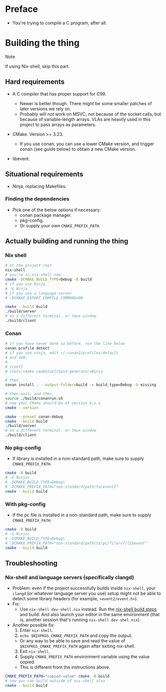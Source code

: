 # Preface
- You're trying to compile a C program, after all.

# Building the thing
> [!NOTE]
> If using Nix-shell, skip this part.

## Hard requirements
- A C compiler that has proper support for C99.
  - Newer is better though. There might be some smaller patches of later
    versions we rely on.
  - Probably will *not* work on MSVC, not because of the socket calls, but
    because of variable-length arrays. VLAs are heavily used in this project to
    pass arrays as parameters.

- CMake. Version >= 3.23.
  - If you use conan, you can use a lower CMake version, and trigger conan (see
    guide below) to obtain a new CMake version.
- libevent.

## Situational requirements
- Ninja, replacing Makefiles.

### Finding the dependencies
- Pick one of the below options if necessary:
  - conan package manager.
  - pkg-config.
  - Or supply your own `CMAKE_PREFIX_PATH`.

## Actually building and running the thing
### Nix shell
```bash
# at the project root
nix-shell
# you're in nix-shell now
cmake -DCMAKE_BUILD_TYPE=Debug -B build
# if you use Ninja
# -G Ninja
# if you use a language server
# -DCMAKE_EXPORT_COMPILE_COMMAND=ON

cmake --build build
./build/server
# on a different terminal, or tmux window
./build/client
```

### Conan
```bash
# if you have never done so before, run the line below
conan profile detect
# if you use ninja, edit ~/.conan2/profiles/default
# and add:
# 
# [conf]
# tools.cmake.cmaketoolchain:generator=Ninja

# then,
conan install . --output-folder=build -s build_type=Debug -b missing

# then wait, and then
source ./build/conanrun.sh
# now your CMake should be of version 4.x.x
cmake --version

cmake --preset conan-debug
cmake --build build
./build/server
# on a different terminal, or tmux window
./build/client
```

### No pkg-config
- If library is installed in a non-standard path, make sure to supply
  `CMAKE_PREFIX_PATH`.
```bash
cmake -B build
# -G Ninja\
# -DCMAKE_BUILD_TYPE=Debug\
# -DCMAKE_PREFIX_PATH="non-standard/path/to/event2"
cmake --build build
```

### With pkg-config
- If the pc file is installed in a non-standard path, make sure to supply
  `CMAKE_PREFIX_PATH`.
```bash
cmake -B build
# -G Ninja\
# -DCMAKE_BUILD_TYPE=Debug\
# -DCMAKE_PREFIX_PATH="non-standard/path/to/pc/file/of/libevent"
cmake --build build
```

## Troubleshooting
### Nix-shell and language servers (specifically clangd)
- Problem: even if the project successfully builds inside `nix-shell`, your
  `clangd` (or whatever language server you use) setup might not be able to
  detect some library headers (for example, `<event2/event.h>`).
- Fix:
  - Use `nix-shell dev-shell.nix` instead. Run the
    [nix-shell build steps](#nix-shell) and build. And also launch your editor
    in the same environment (that is, another session that's running
    `nix-shell dev-shel.nix`).
- Another possible fix:
  1. Enter `nix-shell`.
  2. `echo $NIXPKGS_CMAKE_PREFIX_PATH` and copy the output.
    - Or any way to be able to save and read the value of
      `$NIXPKGS_CMAKE_PREFIX_PATH` again after exiting nix-shell.
  3. Exit `nix-shell`.
  4. Supply `CMAKE_PREFIX_PATH` environment variable using the value copied.
    - This is different from the instructions above.

```bash
CMAKE_PREFIX_PATH="copied-value" cmake -B build
# now you can build outside of nix-shell also
cmake --build build
```
